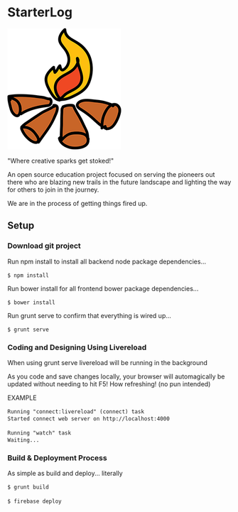 # StarterLog

![Alt text](/starterlog.png?raw=true "@starterlog")

"Where creative sparks get stoked!"

An open source education project focused on serving the pioneers out there who are blazing new trails in the future landscape and lighting the way for others to join in the journey.

We are in the process of getting things fired up.

## Setup

### Download git project

Run npm install to install all backend node package dependencies...

    $ npm install

Run bower install for all frontend bower package dependencies...

    $ bower install

Run grunt serve to confirm that everything is wired up...

    $ grunt serve

### Coding and Designing Using Livereload

When using grunt serve livereload will be running in the background

As you code and save changes locally, your browser will automagically be updated without needing to hit F5! How refreshing! (no pun intended)

EXAMPLE

    Running "connect:livereload" (connect) task
    Started connect web server on http://localhost:4000

    Running "watch" task
    Waiting...

### Build & Deployment Process

As simple as build and deploy... literally

    $ grunt build

    $ firebase deploy
